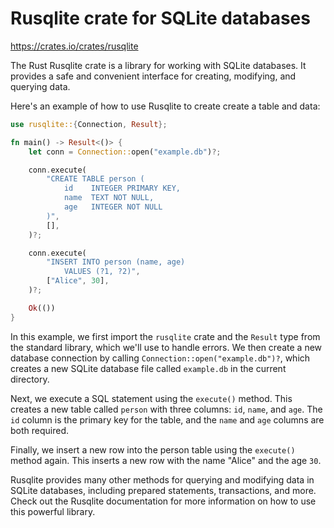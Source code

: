 # Rusqlite crate for SQLite databases

<https://crates.io/crates/rusqlite>

The Rust Rusqlite crate is a library for working with SQLite databases. It provides a safe and convenient interface for  creating, modifying, and querying data.

Here's an example of how to use Rusqlite to create create a table and data:

```rust
use rusqlite::{Connection, Result};

fn main() -> Result<()> {
    let conn = Connection::open("example.db")?;

    conn.execute(
        "CREATE TABLE person (
            id    INTEGER PRIMARY KEY,
            name  TEXT NOT NULL,
            age   INTEGER NOT NULL
        )",
        [],
    )?;

    conn.execute(
        "INSERT INTO person (name, age)
            VALUES (?1, ?2)",
        ["Alice", 30],
    )?;

    Ok(())
}
```

In this example, we first import the `rusqlite` crate and the `Result` type from the standard library, which we'll use to handle errors. We then create a new database connection by calling `Connection::open("example.db")?`, which creates a new SQLite database file called `example.db` in the current directory.

Next, we execute a SQL statement using the `execute()` method. This creates a new table called `person` with three columns: `id`, `name`, and `age`. The `id` column is the primary key for the table, and the `name` and `age` columns are both required.

Finally, we insert a new row into the person table using the `execute()` method again. This inserts a new row with the name "Alice" and the age `30`.

Rusqlite provides many other methods for querying and modifying data in SQLite databases, including prepared statements, transactions, and more. Check out the Rusqlite documentation for more information on how to use this powerful library.
